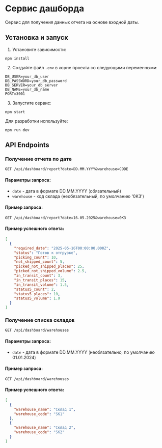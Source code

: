 # Сервис дашборда

Сервис для получения данных отчета на основе входной даты.

## Установка и запуск

1. Установите зависимости:
```
npm install
```

2. Создайте файл `.env` в корне проекта со следующими переменными:
```
DB_USER=your_db_user
DB_PASSWORD=your_db_password
DB_SERVER=your_db_server
DB_NAME=your_db_name
PORT=3001
```

3. Запустите сервис:
```
npm start
```

Для разработки используйте:
```
npm run dev
```

## API Endpoints

### Получение отчета по дате

```
GET /api/dashboard/report?date=DD.MM.YYYY&warehouse=CODE
```

#### Параметры запроса:
- `date` - дата в формате DD.MM.YYYY (обязательный)
- `warehouse` - код склада (необязательный, по умолчанию '0K3')

#### Пример запроса:
```
GET /api/dashboard/report?date=16.05.2025&warehouse=0K3
```

#### Пример успешного ответа:
```json
[
  {
    "required_date": "2025-05-16T00:00:00.000Z",
    "status": "Готов к отгрузке",
    "picking_count": 10,
    "not_shipped_count": 5,
    "picked_not_shipped_places": 25,
    "picked_not_shipped_volume": 2.5,
    "in_transit_count": 3,
    "in_transit_places": 15,
    "in_transit_volume": 1.5,
    "status5_count": 2,
    "status5_places": 10,
    "status5_volume": 1.0
  }
]
```

### Получение списка складов

```
GET /api/dashboard/warehouses
```

#### Параметры запроса:
- `date` - дата в формате DD.MM.YYYY (необязательно, по умолчанию 01.01.2024)

#### Пример запроса:
```
GET /api/dashboard/warehouses
```

#### Пример успешного ответа:
```json
[
  {
    "warehouse_name": "Склад 1",
    "warehouse_code": "SK1"
  },
  {
    "warehouse_name": "Склад 2",
    "warehouse_code": "SK2"
  }
]
``` 